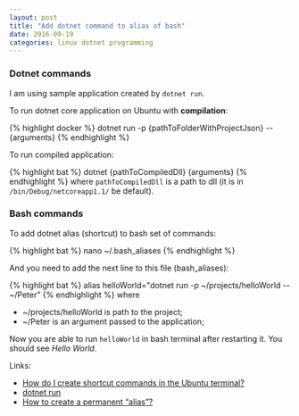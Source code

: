 ```yaml
---
layout: post
title: "Add dotnet command to alias of bash"
date: 2016-09-19
categories: linux dotnet programming
---
```

### Dotnet commands
I am using sample application created by `dotnet run`.

To run dotnet core application on Ubuntu with **compilation**:

{% highlight docker %}
dotnet run -p {pathToFolderWithProjectJson} -- {arguments}
{% endhighlight %}

To run compiled application:

{% highlight bat %}
dotnet {pathToCompiledDll} {arguments}
{% endhighlight %}
where `pathToCompiledDll` is a path to dll (it is in `/bin/Debug/netcoreapp1.1/` be default).

### Bash commands

To add dotnet alias (shortcut) to bash set of commands:

{% highlight bat %}
nano ~/.bash_aliases
{% endhighlight %}

And you need to add the next line to this file (bash_aliases):

{% highlight bat %}
alias helloWorld="dotnet run -p ~/projects/helloWorld -- ~/Peter"
{% endhighlight %}
where 
* ~/projects/helloWorld is path to the project;
* ~/Peter is an argument passed to the application;

Now you are able to run `helloWorld` in bash terminal after restarting it. You should see *Hello World*.

Links:
* [How do I create shortcut commands in the Ubuntu terminal?](http://stackoverflow.com/questions/5658781/how-do-i-create-shortcut-commands-in-the-ubuntu-terminal)
* [dotnet run](https://docs.microsoft.com/en-us/dotnet/articles/core/tools/dotnet-run)
* [How to create a permanent “alias”?](http://askubuntu.com/questions/1414/how-to-create-a-permanent-alias#5278)